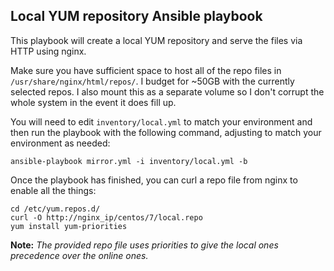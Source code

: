 ## Local YUM repository Ansible playbook

This playbook will create a local YUM repository and serve the files via HTTP using nginx.

Make sure you have sufficient space to host all of the repo files in `/usr/share/nginx/html/repos/`. I budget for ~50GB with the currently selected repos. I also mount this as a separate volume so I don't corrupt the whole system in the event it does fill up.

You will need to edit `inventory/local.yml` to match your environment and then run the playbook with the following command, adjusting to match your environment as needed:
```
ansible-playbook mirror.yml -i inventory/local.yml -b
```

Once the playbook has finished, you can curl a repo file from nginx to enable all the things:

```
cd /etc/yum.repos.d/
curl -O http://nginx_ip/centos/7/local.repo
yum install yum-priorities
```

**Note:** *The provided repo file uses priorities to give the local ones precedence over the online ones.*
